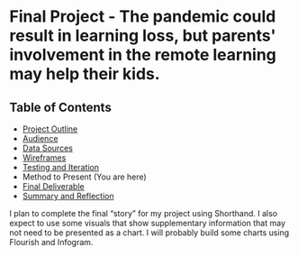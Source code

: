 # Final Project - The pandemic could result in learning loss, but parents' involvement in the remote learning may help their kids.
## Table of Contents
  * [Project Outline](/project-outline.md)
  * [Audience](/Audience.md)
  * [Data Sources](/data-sources.md)
  * [Wireframes](/wireframes.md)
  * [Testing and Iteration](/testing-and-iteration.md)
  * Method to Present (You are here)
  * [Final Deliverable](/final-deliverable.md)
  * [Summary and Reflection](/summary-and-reflection.md)

I plan to complete the final “story” for my project using Shorthand. I also expect to use some visuals that show supplementary information that may not need to be presented as a chart. I will probably build some charts using Flourish and Infogram.
